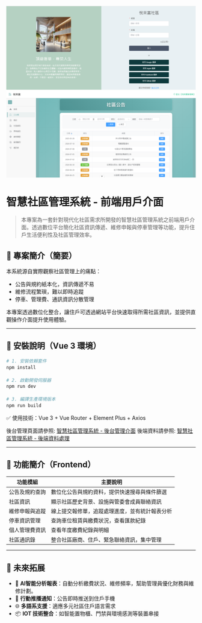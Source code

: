 ![alt text](image.png)
![alt text](image-1.png)

# 智慧社區管理系統 - 前端用戶介面

> 本專案為一套針對現代化社區需求所開發的智慧社區管理系統之前端用戶介面。透過數位平台簡化社區資訊傳遞、維修申報與停車管理等功能，提升住戶生活便利性及社區管理效率。

## 🧩 專案簡介（簡要）

本系統源自實際觀察社區管理上的痛點：

- 公告與規約紙本化，資訊傳遞不易
- 維修流程繁瑣，難以即時追蹤
- 停車、管理費、通訊資訊分散管理

本專案透過數位化整合，讓住戶可透過網站平台快速取得所需社區資訊，並提供直觀操作介面提升使用體驗。

---

## 🔧 安裝說明（Vue 3 環境）

```bash
# 1. 安裝依賴套件
npm install

# 2. 啟動開發伺服器
npm run dev

# 3. 編譯生產環境版本
npm run build
```

✅ 使用技術：Vue 3 + Vue Router + Element Plus + Axios


後台管理頁面請參照: [智慧社區管理系統 - 後台管理介面](https://github.com/noveres/WuyeGuanli_NG)
後端資料請參照: [智慧社區管理系統 - 後端資料處理](https://github.com/chikenouo/WuyeGuanli)

---

## 🚀 功能簡介（Frontend）

| 功能模組             | 主要說明                                                 |
|----------------------|----------------------------------------------------------|
| 公告及規約查詢       | 數位化公告與規約資料，提供快速搜尋與條件篩選              |
| 社區資訊             | 顯示社區歷史背景、設施與管委會成員聯絡資訊                |
| 維修申報與追蹤       | 線上提交報修單，追蹤處理進度，並有統計報表分析              |
| 停車資訊管理         | 查詢車位租賃與繳費狀況，查看匯款紀錄                        |
| 個人管理費資訊       | 查看年度繳費紀錄與明細                                     |
| 社區通訊錄           | 整合社區廠商、住戶、緊急聯絡資訊，集中管理                  |

---

## 🌱 未來拓展

- 🧠 **AI智能分析報表**：自動分析繳費狀況、維修頻率，幫助管理員優化財務與維修計劃。  
- 📲 **行動推播通知**：公告即時推送到住戶手機  
- 🌐 **多語系支援**：適應多元社區住戶語言需求  
- 📦 **IOT 技術整合**：如智能置物櫃、門禁與環境感測等裝置串接  

